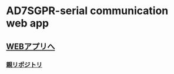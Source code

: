 # AD7SGPR-serial communication web app



## [WEBアプリへ](https://github.com/bit-trade-one/-ADXXXXX-Template/raw/master/Manual)

### [親リポジトリ](http://bit-trade-one.co.jp/) 
